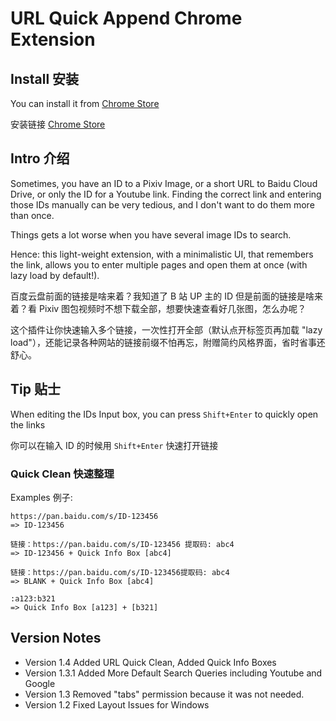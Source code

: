 # URL Quick Append Chrome Extension

## Install 安装

You can install it from [Chrome Store](https://chrome.google.com/webstore/detail/url-quick-append/bojlanjcfkfhlnjjdjadkcngddpfloha)

安装链接 [Chrome Store](https://chrome.google.com/webstore/detail/url-quick-append/bojlanjcfkfhlnjjdjadkcngddpfloha)


## Intro 介绍

Sometimes, you have an ID to a Pixiv Image, or a short URL to Baidu Cloud Drive, or only the ID for a Youtube link. Finding the correct link and entering those IDs manually can be very tedious, and I don't want to do them more than once. 

Things gets a lot worse when you have several image IDs to search.

Hence: this light-weight extension, with a minimalistic UI, that remembers the link, allows you to enter multiple pages and open them at once (with lazy load by default!).

百度云盘前面的链接是啥来着？我知道了 B 站 UP 主的 ID 但是前面的链接是啥来着？看 Pixiv 图包视频时不想下载全部，想要快速查看好几张图，怎么办呢？

这个插件让你快速输入多个链接，一次性打开全部（默认点开标签页再加载 "lazy load"），还能记录各种网站的链接前缀不怕再忘，附赠简约风格界面，省时省事还舒心。


## Tip 贴士

When editing the IDs Input box, you can press `Shift+Enter` to quickly open the links

你可以在输入 ID 的时候用 `Shift+Enter` 快速打开链接

### Quick Clean 快速整理

Examples 例子:
```
https://pan.baidu.com/s/ID-123456
=> ID-123456

链接：https://pan.baidu.com/s/ID-123456 提取码: abc4
=> ID-123456 + Quick Info Box [abc4]

链接：https://pan.baidu.com/s/ID-123456提取码: abc4
=> BLANK + Quick Info Box [abc4]

:a123:b321
=> Quick Info Box [a123] + [b321]
```

## Version Notes

- Version 1.4 Added URL Quick Clean, Added Quick Info Boxes
- Version 1.3.1 Added More Default Search Queries including Youtube and Google
- Version 1.3 Removed "tabs" permission because it was not needed.
- Version 1.2 Fixed Layout Issues for Windows
